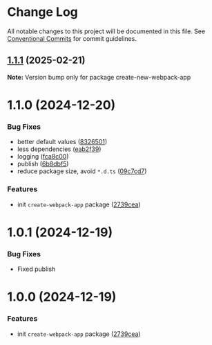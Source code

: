 # Change Log

All notable changes to this project will be documented in this file.
See [Conventional Commits](https://conventionalcommits.org) for commit guidelines.

## [1.1.1](https://github.com/webpack-cli/create-webpack-app/compare/create-new-webpack-app@1.1.0...create-new-webpack-app@1.1.1) (2025-02-21)

**Note:** Version bump only for package create-new-webpack-app

# 1.1.0 (2024-12-20)

### Bug Fixes

- better default values ([8326501](https://github.com/webpack-cli/create-webpack-app/commit/8326501cc2ad65937b2f10a4ccb287e87cd28932))
- less dependencies ([eab2f39](https://github.com/webpack-cli/create-webpack-app/commit/eab2f3972e9c7b56a149761ac10e8e43b0a9339c))
- logging ([fca8c00](https://github.com/webpack-cli/create-webpack-app/commit/fca8c0073cb76a05035a4c8a8059e1a02e982c5e))
- publish ([6b8dbf5](https://github.com/webpack-cli/create-webpack-app/commit/6b8dbf5e3f69823374eb26ff5ac0827308e40bfd))
- reduce package size, avoid `*.d.ts` ([09c7cd7](https://github.com/webpack-cli/create-webpack-app/commit/09c7cd715f7c573be0d882fe45e2c3a5097916fd))

### Features

- init `create-webpack-app` package ([2739cea](https://github.com/webpack-cli/create-webpack-app/commit/2739cea843334e44e3ed8822d39005645a82a280))

# 1.0.1 (2024-12-19)

### Bug Fixes

- Fixed publish

# 1.0.0 (2024-12-19)

### Features

- init `create-webpack-app` package ([2739cea](https://github.com/webpack-cli/create-webpack-app/commit/2739cea843334e44e3ed8822d39005645a82a280))
